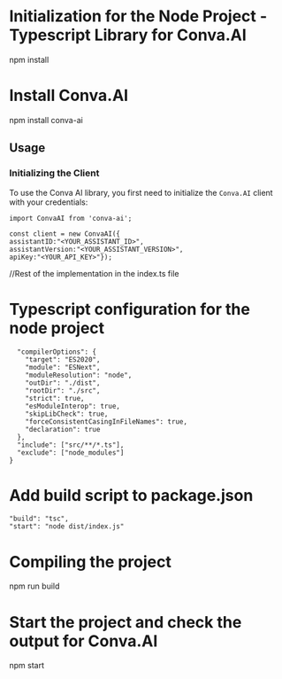 # Initialization for the Node Project - Typescript Library for Conva.AI

npm install

# Install Conva.AI

npm install conva-ai

## Usage

### Initializing the Client

To use the Conva AI library, you first need to initialize the `Conva.AI` client with your credentials:

```
import ConvaAI from 'conva-ai';

const client = new ConvaAI({
assistantID:"<YOUR_ASSISTANT_ID>",
assistantVersion:"<YOUR_ASSISTANT_VERSION>",
apiKey:"<YOUR_API_KEY>"});
```
//Rest of the implementation in the index.ts file

# Typescript configuration for the node project

```{
  "compilerOptions": {
    "target": "ES2020",
    "module": "ESNext",
    "moduleResolution": "node",
    "outDir": "./dist",
    "rootDir": "./src",
    "strict": true,
    "esModuleInterop": true,
    "skipLibCheck": true,
    "forceConsistentCasingInFileNames": true,
    "declaration": true
  },
  "include": ["src/**/*.ts"],
  "exclude": ["node_modules"]
}
```

# Add build script to package.json

```
"build": "tsc",
"start": "node dist/index.js"
```
# Compiling the project

npm run build

# Start the project and check the output for Conva.AI

npm start
